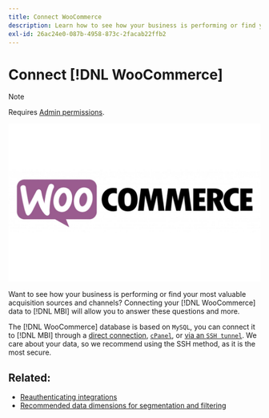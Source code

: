 ```yaml
---
title: Connect WooCommerce
description: Learn how to see how your business is performing or find your most valuable acquisition sources and channels.
exl-id: 26ac24e0-087b-4958-873c-2facab22ffb2
---
```

# Connect [!DNL WooCommerce]

>[!NOTE]
>
>Requires [Admin permissions](../../../administrator/user-management/user-management.md).

![](../../../assets/WooCommerce-Logo.jpg)

Want to see how your business is performing or find your most valuable acquisition sources and channels? Connecting your [!DNL WooCommerce] data to [!DNL MBI] will allow you to answer these questions and more.

The [!DNL WooCommerce] database is based on `MySQL`, you can connect it to [!DNL MBI] through a [direct connection](../integrations/mysql-via-a-direct-connection.md), [`cPanel`](../integrations/mysql-via-cpanel.md), or [via an `SSH tunnel`](../integrations/mysql-via-ssh-tunnel.md). We care about your data, so we recommend using the SSH method, as it is the most secure.

## Related:

* [Reauthenticating integrations](https://support.magento.com/hc/en-us/articles/360016733151)
* [Recommended data dimensions for segmentation and filtering](../../../best-practices/segment-filter.md)
